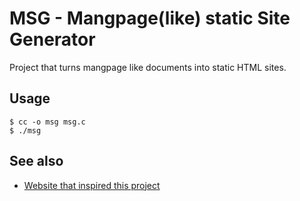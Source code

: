# MSG - Mangpage(like) static Site Generator

Project that turns mangpage like documents into static HTML sites.

## Usage

```
$ cc -o msg msg.c
$ ./msg
```

## See also

- [Website that inspired this project](http://apgwoz.com/)
